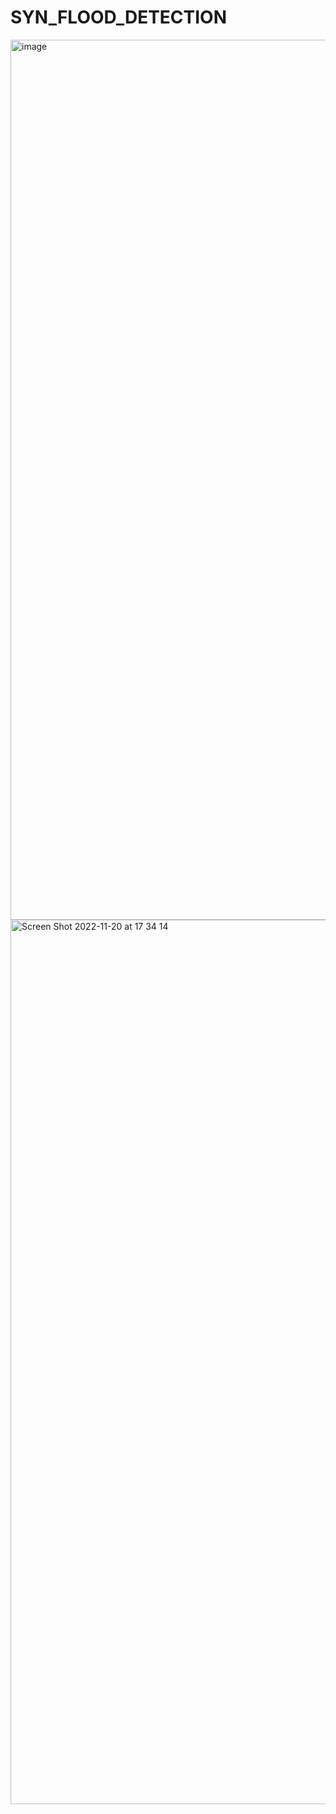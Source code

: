 # SYN_FLOOD_DETECTION
<img width="1408" alt="image" src="https://user-images.githubusercontent.com/90776557/202911031-b4c94884-387d-4122-8696-e6cd68df1b28.png">
<img width="1415" alt="Screen Shot 2022-11-20 at 17 34 14" src="https://user-images.githubusercontent.com/90776557/202911044-85bafcfd-cc5e-44b8-97bf-70f3fe4286a5.png">
